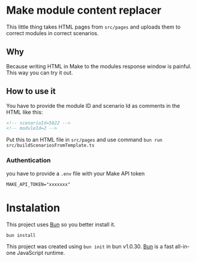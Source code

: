 # Make module content replacer

This little thing takes HTML pages from `src/pages` and uploads them to correct modules in correct scenarios.

## Why

Because writing HTML in Make to the modules response window is painful. This way you can try it out.

## How to use it

You have to provide the module ID and scenario Id as comments in the HTML like this:

```html
<!-- scenarioId=5822 -->
<!-- moduleId=2 -->
```

Put this to an HTML file in `src/pages` and use command `bun run src/buildScenariosFromTemplate.ts`

### Authentication

you have to provide a `.env` file with your Make API token

```
MAKE_API_TOKEN="xxxxxxx"
```

# Instalation

This project uses [Bun](https://bun.sh) so you better install it.

```bash
bun install
```

This project was created using `bun init` in bun v1.0.30. [Bun](https://bun.sh) is a fast all-in-one JavaScript runtime.
